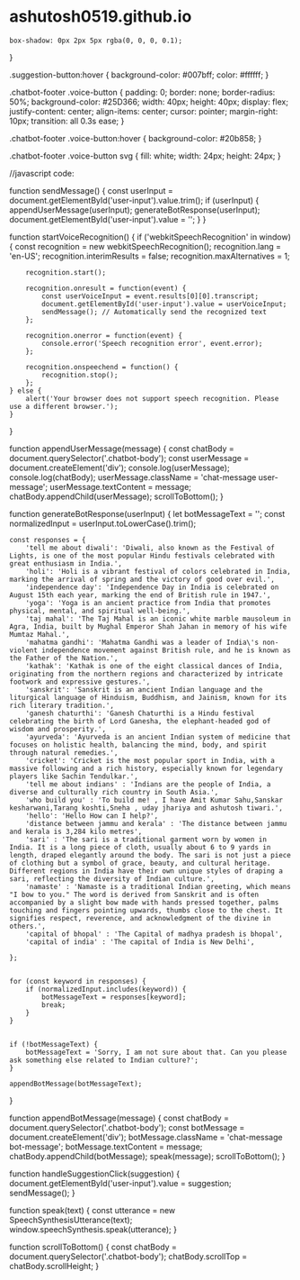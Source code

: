 # ashutosh0519.github.io

    box-shadow: 0px 2px 5px rgba(0, 0, 0, 0.1);
}

.suggestion-button:hover {
    background-color: #007bff;
    color: #ffffff;
}


.chatbot-footer .voice-button {
    padding: 0;
    border: none;
    border-radius: 50%;
    background-color: #25D366; 
    width: 40px;
    height: 40px;
    display: flex;
    justify-content: center;
    align-items: center;
    cursor: pointer;
    margin-right: 10px; 
    transition: all 0.3s ease;
}

.chatbot-footer .voice-button:hover {
    background-color: #20b858; 
}

.chatbot-footer .voice-button svg {
    fill: white;
    width: 24px;
    height: 24px;
}




//javascript code:

function sendMessage() {
    const userInput = document.getElementById('user-input').value.trim();
    if (userInput) {
        appendUserMessage(userInput);
        generateBotResponse(userInput);
        document.getElementById('user-input').value = '';
    }
}

function startVoiceRecognition() {
    if ('webkitSpeechRecognition' in window) {
        const recognition = new webkitSpeechRecognition();
        recognition.lang = 'en-US';
        recognition.interimResults = false;
        recognition.maxAlternatives = 1;

        recognition.start();

        recognition.onresult = function(event) {
            const userVoiceInput = event.results[0][0].transcript;
            document.getElementById('user-input').value = userVoiceInput;
            sendMessage(); // Automatically send the recognized text
        };

        recognition.onerror = function(event) {
            console.error('Speech recognition error', event.error);
        };

        recognition.onspeechend = function() {
            recognition.stop();
        };
    } else {
        alert('Your browser does not support speech recognition. Please use a different browser.');
    }
}

function appendUserMessage(message) {
    const chatBody = document.querySelector('.chatbot-body');
    const userMessage = document.createElement('div');
    console.log(userMessage);
    console.log(chatBody);
    userMessage.className = 'chat-message user-message';
    userMessage.textContent = message;
    chatBody.appendChild(userMessage);
    scrollToBottom();
}

function generateBotResponse(userInput) {
    let botMessageText = '';
    const normalizedInput = userInput.toLowerCase().trim();

    const responses = {
        'tell me about diwali': 'Diwali, also known as the Festival of Lights, is one of the most popular Hindu festivals celebrated with great enthusiasm in India.',
        'holi': 'Holi is a vibrant festival of colors celebrated in India, marking the arrival of spring and the victory of good over evil.',
        'independence day': 'Independence Day in India is celebrated on August 15th each year, marking the end of British rule in 1947.',
        'yoga': 'Yoga is an ancient practice from India that promotes physical, mental, and spiritual well-being.',
        'taj mahal': 'The Taj Mahal is an iconic white marble mausoleum in Agra, India, built by Mughal Emperor Shah Jahan in memory of his wife Mumtaz Mahal.',
        'mahatma gandhi': 'Mahatma Gandhi was a leader of India\'s non-violent independence movement against British rule, and he is known as the Father of the Nation.',
        'kathak': 'Kathak is one of the eight classical dances of India, originating from the northern regions and characterized by intricate footwork and expressive gestures.',
        'sanskrit': 'Sanskrit is an ancient Indian language and the liturgical language of Hinduism, Buddhism, and Jainism, known for its rich literary tradition.',
        'ganesh chaturthi': 'Ganesh Chaturthi is a Hindu festival celebrating the birth of Lord Ganesha, the elephant-headed god of wisdom and prosperity.',
        'ayurveda': 'Ayurveda is an ancient Indian system of medicine that focuses on holistic health, balancing the mind, body, and spirit through natural remedies.',
        'cricket': 'Cricket is the most popular sport in India, with a massive following and a rich history, especially known for legendary players like Sachin Tendulkar.',
        'tell me about indians' : 'Indians are the people of India, a diverse and culturally rich country in South Asia.',
        'who build you' : 'To build me! , I have Amit Kumar Sahu,Sanskar kesharwani,Tarang koshti,Sneha , uday jhariya and ashutosh tiwari.',
        'hello': 'Hello How can I help?',
        'distance between jammu and kerala' : 'The distance between jammu and kerala is 3,284 kilo metres',
        'sari' : 'The sari is a traditional garment worn by women in India. It is a long piece of cloth, usually about 6 to 9 yards in length, draped elegantly around the body. The sari is not just a piece of clothing but a symbol of grace, beauty, and cultural heritage. Different regions in India have their own unique styles of draping a sari, reflecting the diversity of Indian culture.',
        'namaste' : 'Namaste is a traditional Indian greeting, which means "I bow to you." The word is derived from Sanskrit and is often accompanied by a slight bow made with hands pressed together, palms touching and fingers pointing upwards, thumbs close to the chest. It signifies respect, reverence, and acknowledgment of the divine in others.',
        'capital of bhopal' : 'The Capital of madhya pradesh is bhopal',
        'capital of india' : 'The capital of India is New Delhi',

    };

  
    for (const keyword in responses) {
        if (normalizedInput.includes(keyword)) {
            botMessageText = responses[keyword];
            break;
        }
    }

  
    if (!botMessageText) {
        botMessageText = 'Sorry, I am not sure about that. Can you please ask something else related to Indian culture?';
    }

    appendBotMessage(botMessageText);
}

    



function appendBotMessage(message) {
    const chatBody = document.querySelector('.chatbot-body');
    const botMessage = document.createElement('div');
    botMessage.className = 'chat-message bot-message';
    botMessage.textContent = message;
    chatBody.appendChild(botMessage);
    speak(message);
    scrollToBottom();
}


function handleSuggestionClick(suggestion) {
    document.getElementById('user-input').value = suggestion;
    sendMessage();
}


function speak(text) {
    const utterance = new SpeechSynthesisUtterance(text);
    window.speechSynthesis.speak(utterance);
}


function scrollToBottom() {
    const chatBody = document.querySelector('.chatbot-body');
    chatBody.scrollTop = chatBody.scrollHeight;
}
